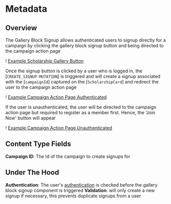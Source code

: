 # Metadata

## Overview

The Gallery Block Signup allows authenticated users to signup directly for a campaign by clicking the gallery block signup button and being directed to the campaign action page

! [Example Scholarship Gallery Button](../../.gitbook/assets/scholarship-gallery-signup-example.png)

Once the signup button is clicked by a user who is logged in, the [`CREATE_SIGNUP-MUTATION`] is triggered and will create a signup associated with the [`campaignId`] captured on the [`ScholarshipCard`] and redirect the user to the campaign action page

! [Example Campaign Action Page Authenticated](../../.gitbook/assets/gallery-signup-campaign-action-page-example.png)

If the user is unauthenticated, the user will be directed to the campaign action page but required to register as a member first. Hence, the 'Join Now' button will appear

! [Example Campaign Action Page Unauthenticated](../../.gitbook/assets/gallery-signup-campaign-action-page-unauthenticated-example.png)

## Content Type Fields

**Campaign ID**: The Id of the campaign to create signups for

## Under The Hood

**Authentication**: The user's [authentication](https://github.com/DoSomething/phoenix-next/blob/10cf490254ca1dfa99772cbf81918d2ab7800f6c/resources/assets/components/utilities/ScholarshipCard/ScholarshipCard.js#L121) is checked before the gallery block signup component is triggered
**Validation**: will only create a new signup if necessary, this prevents duplicate signups from a user
